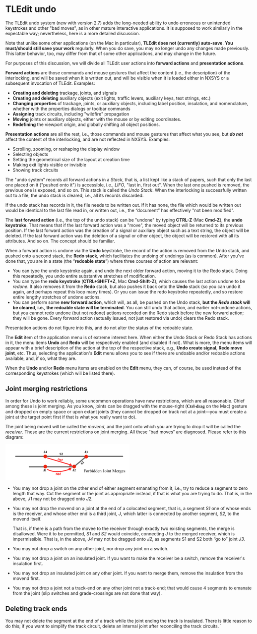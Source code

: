 <style>
 body {max-width:800px;font-size:14px}
 p {font-size:14px}
 p b {font-family:times;font-weight:bold}
</style>
# TLEdit undo

The TLEdit undo system (new with version 2.7) adds the long-needed ability to undo erroneous or unintended keystrokes and other "bad moves", as in other mature interactive applications. It is supposed to work similarly in the expectable way; nevertheless, here is a more detailed discussion. 

Note that unlike some other applications (on the Mac in particular), **TLEdit does not (currently) auto-save**.  **You must/should still save your work** regularly. When you do save, you may no longer undo any changes made previously. This latter behavior, too, may differ from that of some other applications, and may change in the future.

For purposes of this discussion, we will divide all TLEdit user actions into **forward actions** and **presentation actions**.

**Forward actions** are those commands and mouse gestures that affect the content (i.e., the description) of the interlocking, and will be saved when it is written out, and will be visible when it is loaded either in NXSYS or a subsequent invocation of TLEdit. Examples:
* **Creating  and deleting** trackage, joints, and signals
* **Creating and deleting** auxiliary objects (exit lights, traffic levers, auxiliary keys, text strings, etc.)
* **Changing properties** of trackage, joints, or auxiliary objects, including label position, insulation, and nomenclature, whether with the properties dialogs or toolbar commands
* **Assigning** track circuits, including "wildfire" propagation
* **Moving** joints or auxiliary objects, either with the mouse or by editing coordinates.
* **Redefining** the viewport origin, and globally shifting all object positions.


**Presentation actions** are all the rest, i.e., those commands and mouse gestures that affect what you see, but ***do not*** affect the content of the interlocking, and are not reflected in NXSYS. Examples:

* Scrolling, zooming, or reshaping the display window
* Selecting objects
* Setting the geometrical size of the layout at creation time
* Making exit lights visible or invisible
* Showing track circuits

The "undo system" records all forward actions in a *Stack*, that is, a list kept like a stack of papers, such that only the last one placed on it ("pushed onto it") is accessible, i.e., *LIFO*, "last in, first out".  When the last one pushed is removed, the previous one is exposed, and so on.  This stack is called the *Undo Stack*.  When the interlocking is successfully written out to a file, the undo stack is cleared, i.e., all its records discarded.

If the undo stack has records in it, the file needs to be written out.  If it has none, the file which would be written out would be identical to the last file read in, or written out, i.e., the “document” has effectively "not been modified".

The **last forward action** (i.e., the top of the undo stack) can be "undone" by typing **CTRL-Z** (Mac **Cmd-Z**), the **undo keystroke**.  That means that if the last forward action was a "move", the moved object will be returned to its previous position.  If the last forward action was the creation of a signal or auxiliary object such as a text string, the object will be deleted.  If the last forward action was the deletion of a signal or other object, the object will be restored with all its attributes. And so on.  The concept should be familiar.

When a forward action is undone via the **Undo** keystroke, the record of the action is removed from the Undo stack, and pushed onto a second stack, the **Redo stack**, which facilitates the undoing of undoings (as is common). After you've done that, you are in a state (the “**redoable state**”) where three  courses of action are relevant:
* You can type the undo keystroke again, and undo the next older forward action, moving it to the Redo stack.  Doing this repeatedly, you undo entire substantive stretches of modification.
* You can type the **redo keystroke** (**CTRL+SHIFT+Z**, Mac **Cmd-Shift-Z**), which causes the last action undone to be *redone*. It also removes it from the **Redo** stack, but also pushes it back onto the **Undo** stack (so you can undo it again, and perhaps repeat this loop many times). Or you can issue the redo keystroke repeatedly, and so restore entire lengthy stretches of undone actions.
* You can perform some **new forward action**, which will, as all, be pushed on the Undo stack, **but the *Redo stack* will be cleared, i.e., the redoable state will be terminated**. You can still undo that action, and earlier not-undone actions, but you cannot redo undone (but not redone) actions recorded on the Redo stack before the new forward action; they will be gone.  Every forward action (actually issued, not just restored via undo) clears the Redo stack.

Presentation actions do not figure into this, and do not alter the status of the redoable state.

The **Edit** item of the application menu is of extreme interest here.  When either the Undo Stack or Redo Stack has actions in it, the menu items **Undo** and **Redo** will be respectively enabled (and disabled if not).  What is more, the menu items will appear with a brief description of the action at the top of the respective stack, e.g., **Undo create signal**, **Redo move joint**, etc. Thus, selecting the application's **Edit** menu allows you to see if there are undoable and/or redoable actions available, and, if so, what they are.

When the **Undo** and/or **Redo** menu items are enabled on the **Edit** menu, they can, of course, be used instead of the corresponding keystrokes (which will be listed there).

## Joint merging restrictions

In order for Undo to work reliably, some uncommon operations have new restrictions, which are all reasonable. Chief among these is joint merging.  As you know, joints can be dragged with the mouse-right (<b>Ctrl-drag</b> on the Mac) gesture and dropped on empty space or upon extant joints (they cannot be dropped on track not at a joint—you must create a joint at the target point first if that is what you really want to do).

The joint being moved will be called the *movend*, and the joint onto which you are trying to drop it will be called the *receiver*. These are the current restrictions on joint merging. All these “bad moves“ are diagnosed. Please refer to this diagram:

<img src="BadMerges.png" width=400>  

-  You may not drop a joint on the other end of either segment emanating from it, i.e., try to reduce a segment to zero length that way. Cut the segment or the joint as appropriate instead, if that is what you are trying to do. That is, in the above, *J1* may not be dragged onto *J2*.

- You may not drop the movend on a joint at the end of a colocated segment, that is, a segment *S1* one of whose ends is the receiver, and whose other end is a third joint, *J*, which latter is connected by another segment, *S2*, to the movend itself.

  That is, if there is a path from the movee to the receiver through exactly two existing segments, the merge is disallowed.  Were it to be permitted, *S1* and *S2* would coincide, connecting *J* to the merged receiver, which is impermissible.  That is, in the above, *J4* may not be dragged onto *J2*, as segments S1 and S2 both “go to” joint *J3*.

- You may not drop a switch on any other joint, nor drop any joint on a switch.

- You may not drop a joint on an insulated joint. If you want to make the receiver be a switch, remove the receiver's insulation first.

- You may not drop an insulated joint on any other joint. If you want to merge them, remove the insulation from the movend first.

- You may not drop a joint not a track-end on any other joint not a track-end; that would cause 4 segments to emanate from the joint (slip switches and grade-crossings are not done that way).

## Deleting track ends

You may not delete the segment at the end of a track while the joint ending the track is insulated.  There is little reason to do this; if  you want to simplify the track circuit, delete an internal joint after reconciling the track circuits. `
 